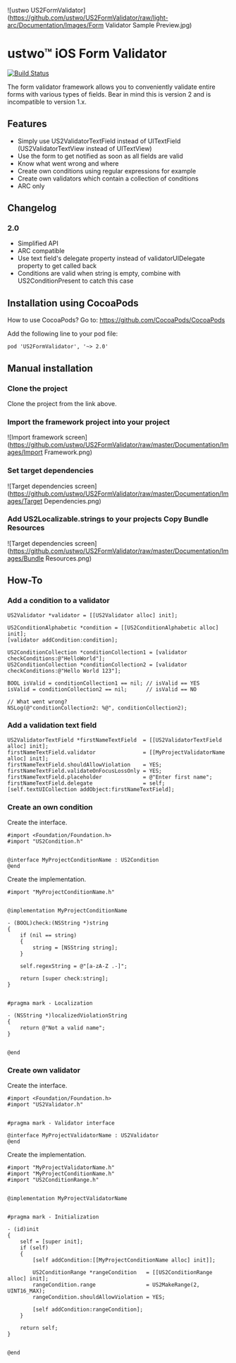 ![ustwo US2FormValidator](https://github.com/ustwo/US2FormValidator/raw/light-arc/Documentation/Images/Form Validator Sample Preview.jpg)

ustwo™ iOS Form Validator
=========================

[![Build Status](https://travis-ci.org/ustwo/US2FormValidator.png?branch=light-arc)](https://travis-ci.org/ustwo/US2FormValidator)

The form validator framework allows you to conveniently validate entire forms with various types of fields.
Bear in mind this is version 2 and is incompatible to version 1.x.

Features
--------

* Simply use US2ValidatorTextField instead of UITextField (US2ValidatorTextView instead of UITextView)
* Use the form to get notified as soon as all fields are valid
* Know what went wrong and where
* Create own conditions using regular expressions for example
* Create own validators which contain a collection of conditions
* ARC only

Changelog
---------
### 2.0
* Simplified API
* ARC compatible
* Use text field's delegate property instead of validatorUIDelegate property to get called back
* Conditions are valid when string is empty, combine with US2ConditionPresent to catch this case


Installation using CocoaPods
----------------------------

How to use CocoaPods? Go to:
https://github.com/CocoaPods/CocoaPods

Add the following line to your pod file:

    pod 'US2FormValidator', '~> 2.0'

Manual installation
-------------------

### Clone the project

Clone the project from the link above.

### Import the framework project into your project

![Import framework screen](https://github.com/ustwo/US2FormValidator/raw/master/Documentation/Images/Import Framework.png)

### Set target dependencies

![Target dependencies screen](https://github.com/ustwo/US2FormValidator/raw/master/Documentation/Images/Target Dependencies.png)

### Add US2Localizable.strings to your projects Copy Bundle Resources

![Target dependencies screen](https://github.com/ustwo/US2FormValidator/raw/master/Documentation/Images/Bundle Resources.png)

How-To
------

### Add a condition to a validator

    US2Validator *validator = [[US2Validator alloc] init];
    
    US2ConditionAlphabetic *condition = [[US2ConditionAlphabetic alloc] init];
    [validator addCondition:condition];
    
    US2ConditionCollection *conditionCollection1 = [validator checkConditions:@"HelloWorld"];
    US2ConditionCollection *conditionCollection2 = [validator checkConditions:@"Hello World 123"];
    
    BOOL isValid = conditionCollection1 == nil; // isValid == YES
    isValid = conditionCollection2 == nil;      // isValid == NO
    
    // What went wrong?
    NSLog(@"conditionCollection2: %@", conditionCollection2);

### Add a validation text field

    US2ValidatorTextField *firstNameTextField  = [[US2ValidatorTextField alloc] init];
    firstNameTextField.validator               = [[MyProjectValidatorName alloc] init];
    firstNameTextField.shouldAllowViolation    = YES;
    firstNameTextField.validateOnFocusLossOnly = YES;
    firstNameTextField.placeholder             = @"Enter first name";
    firstNameTextField.delegate                = self;
    [self.textUICollection addObject:firstNameTextField];

### Create an own condition

Create the interface.

	#import <Foundation/Foundation.h>
	#import "US2Condition.h"
	
	
	@interface MyProjectConditionName : US2Condition
	@end

Create the implementation.

	#import "MyProjectConditionName.h"
	
	
	@implementation MyProjectConditionName

	- (BOOL)check:(NSString *)string
	{
		if (nil == string)
		{
			string = [NSString string];
		}
		
		self.regexString = @"[a-zA-Z .-]";
		
		return [super check:string];
	}
	
	
	#pragma mark - Localization
	
	- (NSString *)localizedViolationString
	{
		return @"Not a valid name";
	}
	
	
	@end

### Create own validator

Create the interface.

	#import <Foundation/Foundation.h>
	#import "US2Validator.h"
	
	
	#pragma mark - Validator interface
	
	@interface MyProjectValidatorName : US2Validator
	@end

Create the implementation.

	#import "MyProjectValidatorName.h"
	#import "MyProjectConditionName.h"
	#import "US2ConditionRange.h"
	
	
	@implementation MyProjectValidatorName
	
	
	#pragma mark - Initialization
	
	- (id)init
	{
		self = [super init];
		if (self)
		{
			[self addCondition:[[MyProjectConditionName alloc] init]];
			
			US2ConditionRange *rangeCondition   = [[US2ConditionRange alloc] init];
			rangeCondition.range                = US2MakeRange(2, UINT16_MAX);
			rangeCondition.shouldAllowViolation = YES;
			
			[self addCondition:rangeCondition];
		}
		
		return self;
	}
	
	
	@end

